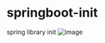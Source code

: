 # springboot-init


spring library init
![image](https://user-images.githubusercontent.com/69664189/224232557-54128e75-0477-4272-8708-d3cee55aa8d8.png)
